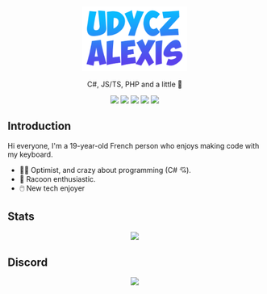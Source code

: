 <div align="center">
    <img src="logo.png" alt="slashbib logo" height="128">
    <p>C#, JS/TS, PHP and a little 🐍</p>
    <img src="https://img.shields.io/badge/C%23-239120?style=for-the-badge&logo=c-sharp&logoColor=white">
    <img src="https://img.shields.io/badge/JavaScript-323330?style=for-the-badge&logo=javascript&logoColor=F7DF1E">
    <img src="https://img.shields.io/badge/TypeScript-007ACC?style=for-the-badge&logo=typescript&logoColor=white">
    <img src="https://img.shields.io/badge/PHP-777BB4?style=for-the-badge&logo=php&logoColor=white">
    <img src="https://img.shields.io/badge/Python-14354C?style=for-the-badge&logo=python&logoColor=white">
</div>

## Introduction

Hi everyone, I'm a 19-year-old French person who enjoys making code with my keyboard.

- 🤙🏼 Optimist, and crazy about programming (C# 💘).
- 🦝 Racoon enthusiastic.
- 🖱️ New tech enjoyer

## Stats

<div align="center">
    <img src="https://github-readme-stats.vercel.app/api?username=C4NX&theme=blue-green" />
</div>

## Discord

<div align="center">
    <img src="https://discord.c99.nl/widget/theme-3/300901253007933441.png" />
</div>